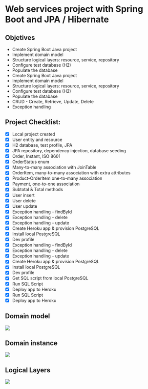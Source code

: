 # Web services project with Spring Boot and JPA / Hibernate

## Objetives

- Create Spring Boot Java project
- Implement domain model
- Structure logical layers: resource, service, repository
- Configure test database (H2)
- Populate the database
- Create Spring Boot Java project
- Implement domain model
- Structure logical layers: resource, service, repository
- Configure test database (H2)
- Populate the database
- CRUD - Create, Retrieve, Update, Delete
- Exception handling

## Project Checklist:

- [x] Local project created
- [x] User entity and resource
- [x] H2 database, test profile, JPA
- [x] JPA repository, dependency injection, database seeding
- [x] Order, Instant, ISO 8601
- [x] OrderStatus enum
- [x] Many-to-many association with JoinTable
- [x] OrderItem, many-to-many association with extra attributes
- [x] Product-OrderItem one-to-many association
- [x] Payment, one-to-one association
- [x] Subtotal & Total methods
- [x] User insert
- [x] User delete
- [x] User update
- [x] Exception handling - findById 
- [x] Exception handling - delete 
- [x] Exception handling - update 
- [x] Create Heroku app & provision PostgreSQL 
- [x] Install local PostgreSQL 
- [x] Dev profile 
- [x] Exception handling - findById
- [x] Exception handling - delete
- [x] Exception handling - update
- [x] Create Heroku app & provision PostgreSQL
- [x] Install local PostgreSQL
- [x] Dev profile
- [x] Get SQL script from local PostgreSQL
- [x] Run SQL Script 
- [x] Deploy app to Heroku  
- [x] Run SQL Script
- [x] Deploy app to Heroku

## Domain model
![](https://i.imgur.com/jqJ8z0f.png)

## Domain instance
![](https://i.imgur.com/ReeHTr0.png)

## Logical Layers
![](https://i.imgur.com/IOgpxCm.png)

